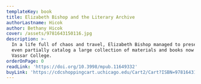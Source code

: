 ```yaml
---
templateKey: book
title: Elizabeth Bishop and the Literary Archive
authorLastname: Hicok
author: Bethany Hicok
cover: /assets/9781643150116.jpg
description: >-
  In a life full of chaos and travel, Elizabeth Bishop managed to preserve and
  even partially catalog a large collection of materials and books now housed at
  Vassar College. 
orderOnPage: 0
readLink: 'https://doi.org/10.3998/mpub.11649332'
buyLink: 'https://cdcshoppingcart.uchicago.edu/Cart2/Cart?ISBN=9781643150116&PRESS=lever'
---
```


